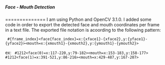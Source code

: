##### Face - Mouth Detection
==============
I am using Python and OpenCV 3.1.0. I added some code in order to export the detected face and mouth coordinates per frame in a text file. The exported file notation is acoording to the following pattern:

`` #{frame_index}<face{face_index}=x:{xface1}-{xface2},y:{yface1}-{yface2}><mouth=x:{xmouth1}-{xmouth2},y:{ymouth1}-{ymouth2}>``

ex:
`` #1212<face(0)=x:117-220,y:79-182><mouth=x:153-183,y:158-177>``
`` #1212<face(1)=x:391-521,y:86-216><mouth=x:429-487,y:167-207>``

